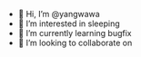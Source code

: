 - 👋 Hi, I’m @yangwawa
- 👀 I’m interested in sleeping
- 🌱 I’m currently learning bugfix
- 💞️ I’m looking to collaborate on 

<!---
yangwawa/yangwawa is a ✨ special ✨ repository because its `README.md` (this file) appears on your GitHub profile.
You can click the Preview link to take a look at your changes.
--->
